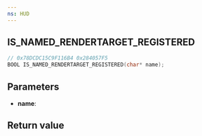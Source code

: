 ```yaml
---
ns: HUD
---
```

## IS_NAMED_RENDERTARGET_REGISTERED

```c
// 0x78DCDC15C9F116B4 0x284057F5
BOOL IS_NAMED_RENDERTARGET_REGISTERED(char* name);
```


## Parameters
* **name**: 

## Return value
